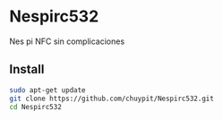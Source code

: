 # Nespirc532
Nes pi NFC sin complicaciones 


## Install

 ```bash
sudo apt-get update
git clone https://github.com/chuypit/Nespirc532.git
cd Nespirc532
 ``` 
